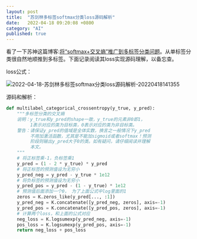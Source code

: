 ```yaml
---
layout: post
title:  "苏剑林多标签softmax分类loss源码解析"
date:   2022-04-18 09:20:08 +0800
category: "AI"
published: true
---
```

看了一下苏神这篇博客:[将“softmax+交叉熵”推广到多标签分类问题](https://kexue.fm/archives/7359)。从单标签分类很自然地顺推到多标签。下面记录阅读其loss实现源码理解，以备忘查。

loss公式：

![2022-04-18-苏剑林多标签softmax分类loss源码解析-20220418141355](https://cdn.jsdelivr.net/gh/liwenju0/blog_pictures@main/pics/2022-04-18-苏剑林多标签softmax分类loss源码解析-20220418141355.png)

<!--more-->

源码和解析：
```python
def multilabel_categorical_crossentropy(y_true, y_pred):
    """多标签分类的交叉熵
    说明：y_true和y_pred的shape一致，y_true的元素非0即1，
         1表示对应的类为目标类，0表示对应的类为非目标类。
    警告：请保证y_pred的值域是全体实数，换言之一般情况下y_pred
         不用加激活函数，尤其是不能加sigmoid或者softmax！预测
         阶段则输出y_pred大于0的类。如有疑问，请仔细阅读并理解
         本文。
    """
    # 将正标签乘-1，负标签乘1
    y_pred = (1 - 2 * y_true) * y_pred
    # 将正标签的预测值设为无穷小
    y_pred_neg = y_pred - y_true * 1e12
    # 将负标签的预测值设为无穷小
    y_pred_pos = y_pred - (1 - y_true) * 1e12
    # 预测值后面添加一个0， 为了上面公式中log里面的1
    zeros = K.zeros_like(y_pred[..., :1])
    y_pred_neg = K.concatenate([y_pred_neg, zeros], axis=-1)
    y_pred_pos = K.concatenate([y_pred_pos, zeros], axis=-1)
    # 计算两个loss，和上面的公式对应
    neg_loss = K.logsumexp(y_pred_neg, axis=-1)
    pos_loss = K.logsumexp(y_pred_pos, axis=-1)
    return neg_loss + pos_loss
```